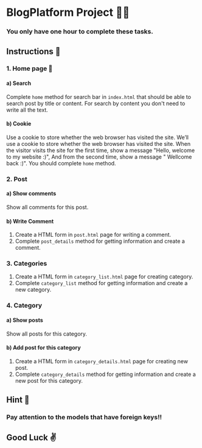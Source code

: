 # BlogPlatform Project 👨‍💻
### You only have one hour to complete these tasks. 


## Instructions 📝
### 1. Home page 🚀
#### a) Search
Complete `home` method for search bar in `index.html` that should be able to search post by title or content. For search by content you don't need to write all the text.
#### b) Cookie 
Use a cookie to store whether the web browser has visited the site. We’ll use a cookie to store whether the web browser has visited the site. When the visitor visits the site for the first time, show a message "Hello, welcome to my website :)", And from the second time, show a message " Wellcome back :)".
You should complete `home` method.
### 2. Post

#### a) Show comments
Show all comments for this post.

#### b) Write Comment
1. Create a HTML form in `post.html` page for writing a comment.
2. Complete `post_details` method for getting information and create a comment.

### 3. Categories
1. Create a HTML form in `category_list.html` page for creating category.
2. Complete `category_list` method for getting information and create a new category.

### 4. Category
#### a) Show posts
Show all posts for this category.
#### b) Add post for this category
1. Create a HTML form in `category_details.html` page for creating new post.
2. Complete `category_details` method for getting information and create a new post for this category.


## Hint 📄
### Pay attention to the models that have foreign keys!!

## Good Luck :v: